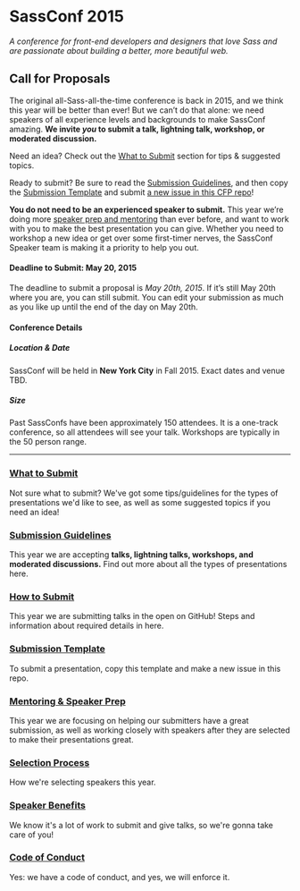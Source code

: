 # SassConf 2015

_A conference for front-end developers and designers that love Sass and are passionate about building a better, more beautiful web._

## Call for Proposals

The original all-Sass-all-the-time conference is back in 2015, and we think this year will be better than ever! But we can’t do that alone: we need speakers of all experience levels and backgrounds to make SassConf amazing. **We invite *you* to submit a talk, lightning talk, workshop, or moderated discussion.**

Need an idea? Check out the [What to Submit](https://github.com/SassConf/2015-speaker-cfp/blob/master/docs/what-to-submit.md) section for tips & suggested topics.

Ready to submit? Be sure to read the [Submission Guidelines](https://github.com/SassConf/2015-speaker-cfp/blob/master/docs/submission-guidelines.md), and then copy the [Submission Template](https://github.com/SassConf/2015-speaker-cfp/blob/master/docs/submission-template.md) and submit [a new issue in this CFP repo](https://github.com/SassConf/2015-speaker-cfp/issues/new)!

**You do not need to be an experienced speaker to submit.** This year we’re doing more [speaker prep and mentoring](https://github.com/SassConf/2015-speaker-cfp/blob/master/docs/mentoring-speaker-prep.md) than ever before, and want to work with you to make the best presentation you can give. Whether you need to workshop a new idea or get over some first-timer nerves, the SassConf Speaker team is making it a priority to help you out. 

#### Deadline to Submit: May 20, 2015

The deadline to submit a proposal is *May 20th, 2015*. If it’s still May 20th where you are, you can still submit. You can edit your submission as much as you like up until the end of the day on May 20th.

#### Conference Details

##### Location & Date
SassConf will be held in **New York City** in Fall 2015. Exact dates and venue TBD.
##### Size
Past SassConfs have been approximately 150 attendees. It is a one-track conference, so all attendees will see your talk. Workshops are typically in the 50 person range.

* * *

### [What to Submit](https://github.com/SassConf/2015-speaker-cfp/blob/master/docs/what-to-submit.md)
Not sure what to submit? We've got some tips/guidelines for the types of presentations we'd like to see, as well as some suggested topics if you need an idea!

### [Submission Guidelines](https://github.com/SassConf/2015-speaker-cfp/blob/master/docs/submission-guidelines.md)
This year we are accepting **talks, lightning talks, workshops, and moderated discussions.** Find out more about all the types of presentations here.

### [How to Submit](https://github.com/SassConf/2015-speaker-cfp/blob/master/docs/how-to-submit.md)
This year we are submitting talks in the open on GitHub! Steps and information about required details in here.

### [Submission Template](https://github.com/SassConf/2015-speaker-cfp/blob/master/docs/submission-template.md)
To submit a presentation, copy this template and make a new issue in this repo.

### [Mentoring & Speaker Prep](https://github.com/SassConf/2015-speaker-cfp/blob/master/docs/mentoring-speaker-prep.md)
This year we are focusing on helping our submitters have a great submission, as well as working closely with speakers after they are selected to make their presentations great.

### [Selection Process](https://github.com/SassConf/2015-speaker-cfp/blob/master/docs/selection-process.md)
How we're selecting speakers this year.

### [Speaker Benefits](https://github.com/SassConf/2015-speaker-cfp/blob/master/docs/speaker-benefits.md)
We know it's a lot of work to submit and give talks, so we're gonna take care of you!

### [Code of Conduct](https://github.com/SassConf/2015-speaker-cfp/blob/master/docs/code-of-conduct.md)
Yes: we have a code of conduct, and yes, we will enforce it. 